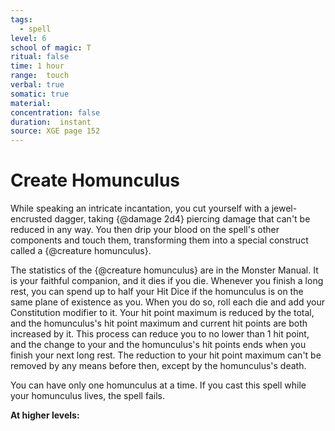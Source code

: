 ```yaml
---
tags:
  - spell
level: 6
school of magic: T
ritual: false
time: 1 hour
range:  touch
verbal: true
somatic: true
material: 
concentration: false
duration:  instant
source: XGE page 152
---
```

# Create Homunculus
While speaking an intricate incantation, you cut yourself with a jewel-encrusted dagger, taking {@damage 2d4} piercing damage that can't be reduced in any way. You then drip your blood on the spell's other components and touch them, transforming them into a special construct called a {@creature homunculus}.

The statistics of the {@creature homunculus} are in the Monster Manual. It is your faithful companion, and it dies if you die. Whenever you finish a long rest, you can spend up to half your Hit Dice if the homunculus is on the same plane of existence as you. When you do so, roll each die and add your Constitution modifier to it. Your hit point maximum is reduced by the total, and the homunculus's hit point maximum and current hit points are both increased by it. This process can reduce you to no lower than 1 hit point, and the change to your and the homunculus's hit points ends when you finish your next long rest. The reduction to your hit point maximum can't be removed by any means before then, except by the homunculus's death.

You can have only one homunculus at a time. If you cast this spell while your homunculus lives, the spell fails.

**At higher levels:** 
